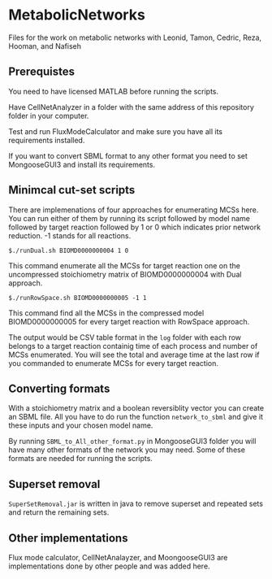 # MetabolicNetworks
Files for the work on metabolic networks with Leonid, Tamon, Cedric, Reza, Hooman, and Nafiseh

## Prerequistes

You need to have licensed MATLAB before running the scripts. 

Have CellNetAnalyzer in a folder with the same address of this repository folder in your computer.

Test and run FluxModeCalculator and make sure you have all its requirements installed.

If you want to convert SBML format to any other format you need to set MongooseGUI3 and install its requirements.

## Minimcal cut-set scripts
There are implemenations of four approaches for enumerating MCSs here. You can run either of them by running its script followed by model name followed by target reaction followed by 1 or 0 which indicates prior network reduction. -1 stands for all reactions.
```
$./runDual.sh BIOMD0000000004 1 0
```
This command enumerate all the MCSs for target reaction one on the uncompressed stoichiometry matrix of BIOMD0000000004 with Dual approach.

```
$./runRowSpace.sh BIOMD0000000005 -1 1
```
This command find all the MCSs in the compressed model BIOMD0000000005 for every target reaction with RowSpace approach.

The output would be CSV table format in the `log` folder with each row belongs to a target reaction containig time of each process and number of MCSs enumerated. You will see the total and average time at the last row if you commanded to enumerate MCSs for every target reaction.

## Converting formats
With a stoichiometry matrix and a boolean reversiblity vector you can create an SBML file. All you have to do run the function `network_to_sbml` and give it these inputs and your chosen model name.

By running `SBML_to_All_other_format.py` in MongooseGUI3 folder you will have many other formats of the network you may need. Some of these formats are needed for running the scripts.

## Superset removal

`SuperSetRemoval.jar` is written in java to remove superset and repeated sets and return the remaining sets.

## Other implementations
Flux mode calculator, CellNetAnalayzer, and MoongooseGUI3 are implementations done by other people and was added here.
